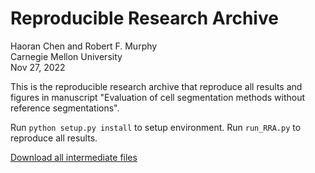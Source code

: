 # Reproducible Research Archive

Haoran Chen and Robert F. Murphy\
Carnegie Mellon University\
Nov 27, 2022

This is the reproducible research archive that reproduce all results and figures in manuscript "Evaluation of cell segmentation methods without reference segmentations".

Run `python setup.py install` to setup environment.
Run `run_RRA.py` to reproduce all results.

[Download all intermediate files](https://drive.google.com/drive/folders/1Kj3e7ztQo2LyqwckD4ZcQbK8azNgeds2?usp=share_link)

